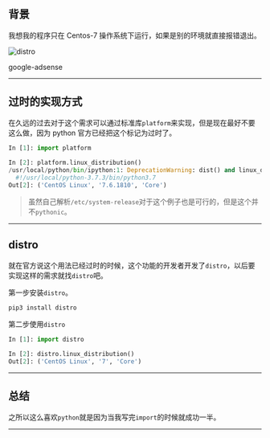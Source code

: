 ## 背景
我想我的程序只在 Centos-7 操作系统下运行，如果是别的环境就直接报错退出。

![distro](static/2020-12/distro.png)

google-adsense

---

## 过时的实现方式
在久远的过去对于这个需求可以通过标准库`platform`来实现，但是现在最好不要这么做，因为 python 官方已经把这个标记为过时了。
```python
In [1]: import platform                                                                           
                                                                                      
In [2]: platform.linux_distribution()                                                             
/usr/local/python/bin/ipython:1: DeprecationWarning: dist() and linux_distribution() functions are deprecated in Python 3.5                                                                         
  #!/usr/local/python-3.7.3/bin/python3.7                                                         
Out[2]: ('CentOS Linux', '7.6.1810', 'Core')
```
>虽然自己解析`/etc/system-release`对于这个例子也是可行的，但是这个并不`pythonic`。

---

## distro
就在官方说这个用法已经过时的时候，这个功能的开发者开发了`distro`，以后要实现这样的需求就找`distro`吧。

第一步安装`distro`。
```bash
pip3 install distro
```

第二步使用`distro`
```python
In [1]: import distro                                                                             
                                                                                                  
In [2]: distro.linux_distribution()                                                               
Out[2]: ('CentOS Linux', '7', 'Core') 
```
---

## 总结
之所以这么喜欢`python`就是因为当我写完`import`的时候就成功一半。

---
